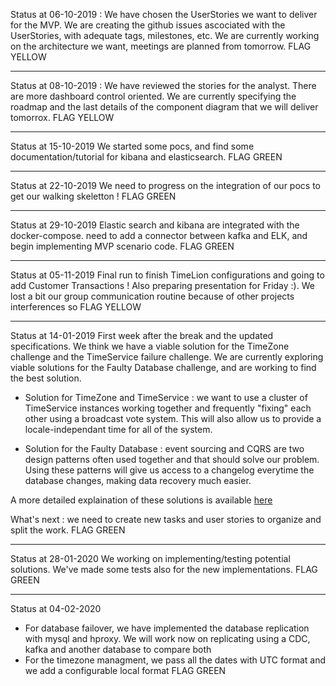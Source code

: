 Status at 06-10-2019 : We have chosen the UserStories we want to deliver for the MVP. We are creating the github issues ascociated with the UserStories, with adequate tags, milestones, etc. We are currently working on the architecture we want, meetings are planned from tomorrow. FLAG YELLOW

---

Status at 08-10-2019 : We have reviewed the stories for the analyst. There are more dashboard control oriented. We are currently specifying the roadmap and the last details of the component diagram that we will deliver tomorrox. FLAG YELLOW

---

Status at 15-10-2019 We started some pocs, and find some documentation/tutorial for kibana and elasticsearch. FLAG GREEN

---

Status at 22-10-2019 We need to progress on the integration of our pocs to get our walking skeletton ! FLAG GREEN

---

Status at 29-10-2019 Elastic search and kibana are integrated with the docker-compose. need to add a connector between kafka and ELK, and begin implementing MVP scenario code. FLAG GREEN

---

Status at 05-11-2019 Final run to finish TimeLion configurations and going to add Customer Transactions ! Also preparing presentation for Friday :). We lost a bit our group communication routine because of other projects interferences so FLAG YELLOW

---

Status at 14-01-2019 First week after the break and the updated specifications. We think we have a viable solution for the TimeZone challenge and the TimeService failure challenge. We are currently exploring viable solutions for the Faulty Database challenge, and are working to find the best solution.

- Solution for TimeZone and TimeService : we want to use a cluster of TimeService instances working together and frequently "fixing" each other using a broadcast vote system. This will also allow us to provide a locale-independant time for all of the system.

- Solution for the Faulty Database : event sourcing and CQRS are two design patterns often used together and that should solve our problem. Using these patterns will give us access to a changelog everytime the database changes, making data recovery much easier.

A more detailed explaination of these solutions is available [here](https://github.com/Corentin-Luc-Artaud/credirama/blob/master/deliverables/architecture.pdf)

What's next : we need to create new tasks and user stories to organize and split the work. FLAG GREEN

---

Status at 28-01-2020
We working on implementing/testing potential solutions. We've made some tests also for the new implementations.
FLAG GREEN

---

Status at 04-02-2020
- For database failover, we have implemented the database replication with mysql and hproxy. We will work now on replicating using a CDC, kafka and another database to compare both
- For the timezone managment, we pass all the dates with UTC format and we add a configurable local format
FLAG GREEN
